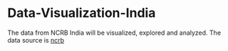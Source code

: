 # Data-Visualization-India
The data from NCRB India will be visualized, explored and analyzed.
The data source is [ncrb](https://ncrb.gov.in/sites/default/files/CII%202020%20Volume%201.pdf)
